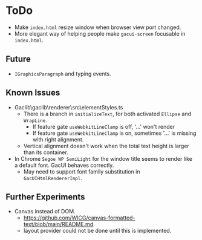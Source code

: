 # ToDo

- Make `index.html` resize window when browser view port changed.
- More elegant way of helping people make `gacui-screen` focusable in `index.html`.

## Future

- `IGraphicsParagraph` and typing events.

## Known Issues

- Gaclib\gaclib\renderer\src\elementStyles.ts
  - There is a branch in `initializeText`, for both activated `Ellipse` and `WrapLine`.
    - If feature gate `useWebkitLineClamp` is off, '...' won't render
    - If feature gate `useWebkitLineClamp` is on, sometimes '...' is missing with right alignment.
  - Vertical alignment doesn't work when the total text height is larger than its container.
- In Chrome `Segoe WP SemiLight` for the window title seems to render like a default font. GacUI behaves correctly.
  - May need to support font family substitution in `GacUIHtmlRendererImpl`.

## Further Experiments

- Canvas instead of DOM.
  - https://github.com/WICG/canvas-formatted-text/blob/main/README.md
  - layout provider could not be done until this is implemented.
